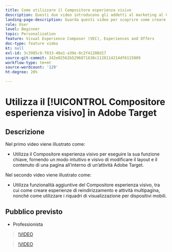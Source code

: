 ```yaml
---
title: Come utilizzare il Compositore esperienza visivo
description: Questi due video introducono gli addetti al marketing al Compositore esperienza visivo di Adobe Target. Guarda questi video per scoprire come creare attività utilizzando il Compositore esperienza visivo.
landing-page-description: Guarda questi video per scoprire come creare attività utilizzando il Compositore esperienza visivo.
role: User
level: Beginner
topic: Personalization
feature: Visual Experience Composer (VEC), Experiences and Offers
doc-type: feature video
kt: null
exl-id: 3c3985c8-f033-40a1-a39e-8c2f41208d17
source-git-commit: 342e02562b5296871638c1120114214df6115809
workflow-type: tm+mt
source-wordcount: '129'
ht-degree: 20%

---
```


# Utilizza il [!UICONTROL Compositore esperienza visivo] in Adobe Target

## Descrizione

Nel primo video viene illustrato come:

* Utilizza il Compositore esperienza visivo per eseguire la sua funzione chiave, fornendo un modo intuitivo e visivo di modificare il layout e il contenuto di una pagina all’interno di un’attività Adobe Target.

Nel secondo video viene illustrato come:

* Utilizza funzionalità aggiuntive del Compositore esperienza visivo, tra cui come creare esperienze di reindirizzamento e attività multipagina, nonché come utilizzare i riquadri di visualizzazione per dispositivi mobili.

## Pubblico previsto

* Professionista

>[!VIDEO](https://video.tv.adobe.com/v/17399/?quality=12)

>[!VIDEO](https://video.tv.adobe.com/v/17401/?quality=12)
